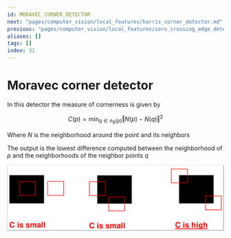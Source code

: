 ```yaml
---
id: MORAVEC_CORNER_DETECTOR
next: "pages/computer_vision/local_features/harris_corner_detector.md"
previous: "pages/computer_vision/local_features/zero_crossing_edge_detection.md"
aliases: []
tags: []
index: 31
---
```


# Moravec corner detector

In this detector the measure of cornerness is given by

$$
C(p) = \min_{q \in n_8(p)}{\Vert N(p)-N(q)\Vert^2}
$$

Where $N$ is the neighborhood around the point and its neighbors

The output is the lowest difference computed between the neighborhood of $p$ and the neighborhoods of the neighbor points $q$

![](assets/computer_vision/Pasted_image_20240310153802.png)
